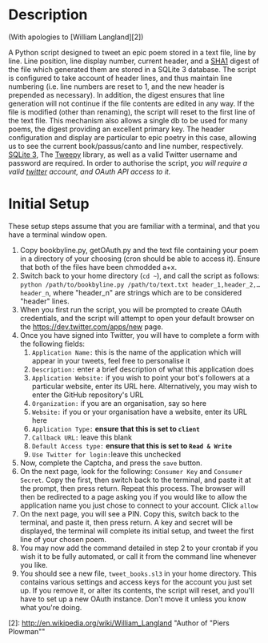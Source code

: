 # Description #

(With apologies to [William Langland][2])  

A Python script designed to tweet an epic poem stored in a text file, line by line. Line position, line display number, current header, and a [SHA1][1] digest of the file which generated them are stored in a SQLite 3 database. The script is configured to take account of header lines, and thus maintain line numbering (i.e. line numbers are reset to 1, and the new header is prepended as necessary). In addition, the digest ensures that line generation will not continue if the file contents are edited in any way. If the file is modified (other than renaming), the script will reset to the first line of the text file. This mechanism also allows a single db to be used for many poems, the digest providing an excellent primary key. The header configuration and display are particular to epic poetry in this case, allowing us to see the current book/passus/canto and line number, respectively.
[SQLite 3], The [Tweepy] library, as well as a valid Twitter username and password are required.
In order to authorise the script, *you will require a valid [twitter] account, and OAuth API access to it.*  

# Initial Setup #

These setup steps assume that you are familiar with a terminal, and that you have a terminal window open.

1. Copy bookbyline.py, getOAuth.py and the text file containing your poem in a directory of your choosing (cron should be able to access it). Ensure that both of the files have been chmodded a+x.
2. Switch back to your home directory (`cd ~`), and call the script as follows: `python /path/to/bookbyline.py /path/to/text.txt header_1,header_2,…header_n`, where "header_n" are strings which are to be considered "header" lines.
3. When you first run the script, you will be prompted to create OAuth credentials, and the script will attempt to open your default browser on the <https://dev.twitter.com/apps/new> page.
4. Once you have signed into Twitter, you will have to complete a form with the following fields:
	1. `Application Name:` this is the name of the application which will appear in your tweets, feel free to personalise it
	2. `Description:` enter a brief description of what this application does
	3. `Application Website:` if you wish to point your bot's followers at a particular website, enter its URL here. Alternatively, you may wish to enter the GitHub repository's URL
	4. `Organization:` if you are an organisation, say so here
	5. `Website:` if you or your organisation have a website, enter its URL here
	6. `Application Type:` **ensure that this is set to `client`**
	7. `Callback URL:` leave this blank
	8. `Default Access type:` **ensure that this is set to `Read & Write`**
	9. `Use Twitter for login:`leave this unchecked
5. Now, complete the Captcha, and press the `save` button.
6. On the next page, look for the following: `Consumer Key` and `Consumer Secret`. Copy the first, then switch back to the terminal, and paste it at the prompt, then press return. Repeat this process. The browser will then be redirected to a page asking you if you would like to allow the application name you just chose to connect to your account. Click `allow`
7. On the next page, you will see a PIN. Copy this, switch back to the terminal, and paste it, then press return. A key and secret will be displayed, the terminal will complete its initial setup, and tweet the first line of your chosen poem.
8. You may now add the command detailed in step 2 to your crontab if you wish it to be fully automated, or call it from the command line whenever you like.
9. You should see a new file, `tweet_books.sl3` in your home directory. This contains various settings and access keys for the account you just set up. If you remove it, or alter its contents, the script will reset, and you'll have to set up a new OAuth instance. Don't move it unless you know what you're doing.

[Tweepy]: http://github.com/joshthecoder/tweepy
[twitter]: https://twitter.com/signup
[SQLite 3]: http://www.sqlite.org/

[1]: http://en.wikipedia.org/wiki/Sha1 "Secure Hash Algorithm"

[2]: http://en.wikipedia.org/wiki/William_Langland "Author of "Piers Plowman""


